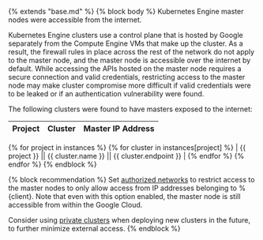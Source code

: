 {% extends "base.md" %}
{% block body %}
Kubernetes Engine master nodes were accessible from the internet.

Kubernetes Engine clusters use a control plane that is hosted by Google separately from the Compute Engine VMs that make up the cluster. As a result, the firewall rules in place across the rest of the network do not apply to the master node, and the master node is accessible over the internet by default. While accessing the APIs hosted on the master node requires a secure connection and valid credentials, restricting access to the master node may make cluster compromise more difficult if valid credentials were to be leaked or if an authentication vulnerability were found.

The following clusters were found to have masters exposed to the internet:

| Project | Cluster | Master IP Address |
|:--------|:--------|:------------------|
{% for project in instances %}
{% for cluster in instances[project] %}
| {{ project }} || {{ cluster.name }} || {{ cluster.endpoint }} |
{% endfor %}
{% endfor %}
{% endblock %}

{% block recommendation %}
Set [authorized networks](https://cloud.google.com/kubernetes-engine/docs/how-to/authorized-networks) to restrict access to the master nodes to only allow access from IP addresses belonging to %{client}. Note that even with this option enabled, the master node is still accessible from within the Google Cloud.

Consider using [private clusters](https://cloud.google.com/kubernetes-engine/docs/how-to/private-clusters) when deploying new clusters in the future, to further minimize external access.
{% endblock %}
